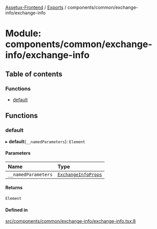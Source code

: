 [Assetux-Frontend](../README.md) / [Exports](../modules.md) / components/common/exchange-info/exchange-info

# Module: components/common/exchange-info/exchange-info

## Table of contents

### Functions

- [default](components_common_exchange_info_exchange_info.md#default)

## Functions

### default

▸ **default**(`__namedParameters`): `Element`

#### Parameters

| Name | Type |
| :------ | :------ |
| `__namedParameters` | [`ExchangeInfoProps`](components_common_exchange_info_types_exchange_info.md#exchangeinfoprops) |

#### Returns

`Element`

#### Defined in

[src/components/common/exchange-info/exchange-info.tsx:8](https://github.com/ASSETUX/frontend/blob/9a68660/src/components/common/exchange-info/exchange-info.tsx#L8)
